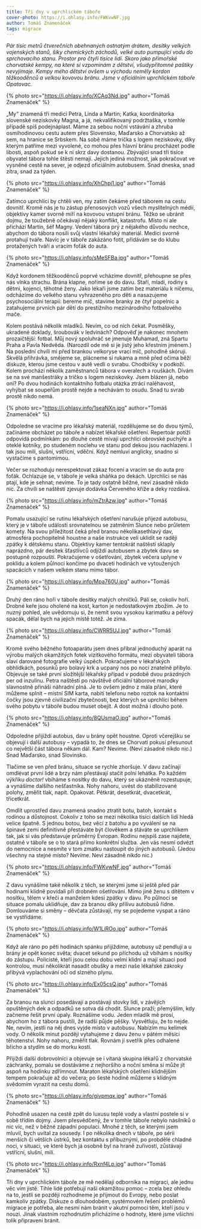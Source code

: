 ```yaml
---
title: Tři dny v uprchlickém táboře
cover-photo: https://i.ohlasy.info/FWKvwNF.jpg
author: Tomáš Znamenáček
tags: migrace
---
```


*Pár tisíc metrů čtverečních obehnaných ostnatým drátem, desítky velkých vojenských stanů, šiky chemických záchodů, velké auto pumpující vodu do sprchovacího stanu. Prostor pro čtyři tisíce lidí. Skoro jako přímořské chorvatské kempy, na které si vzpomínám z dětství, všudypřítomné paštiky nevyjímaje. Kempy mého dětství ovšem u východu neměly kordon těžkooděnců a velkou kovovou bránu. Jsme v oficiálním uprchlickém táboře Opatovac.*

{% photo src="https://i.ohlasy.info/XCAq3Nd.jpg" author="Tomáš Znamenáček" %}

„My“ znamená tři medici Petra, Linda a Martin; Katka, koordinátorka slovenské neziskovky Magna, a já, nekvalifikovaný podržtaška, v tomhle případě spíš podejnáplast. Máme za sebou noční vstávání a zhruba osmihodinovou cestu autem přes Slovensko, Maďarsko a Chorvatsko až sem, na hranice se Srbskem. Na sobě máme trička s logem neziskovky, díky kterým patříme mezi vyvolené, co mohou přes hlavní bránu procházet podle libosti, aspoň pokud se k ní skrz davy dostanou. Zbývající snad tři tisíce obyvatel tábora tohle štěstí nemají. Jejich jediná možnost, jak pokračovat ve vysněné cestě na sever, je odjezd oficiálním autobusem. Snad dneska, snad zítra, snad za týden.

{% photo src="https://i.ohlasy.info/XhChpj1.jpg" author="Tomáš Znamenáček" %}

Zatímco uprchlíci by chtěli ven, my zatím čekáme před táborem na cestu dovnitř. Kromě nás je tu zástup přenosových vozů všech myslitelných médií, objektivy kamer svorně míří na kovovou vstupní bránu. Těžko se ubránit dojmu, že toužebně očekávají nějaký konflikt, katastrofu. Místo ní ale přichází Martin, šéf Magny. Vedení tábora prý z nějakého důvodu nechce, abychom do tábora nosili svůj vlastní lékařský materiál. Medici svorně protahují tváře. Navíc je v táboře zakázáno fotit, přidávám se do klubu protažených tváří a vracím foťák do auta.

{% photo src="https://i.ohlasy.info/sMeSFBa.jpg" author="Tomáš Znamenáček" %}

Když kordonem těžkooděnců poprvé vcházíme dovnitř, přehoupne se přes nás vlnka strachu. Brána klapne, noříme se do davu. Staří, mladí, rodiny s dětmi, kojenci, těhotné ženy. Jako lékaři jsme zatím bez materiálu k ničemu, odcházíme do velkého stanu vyhrazeného pro děti a nasazujeme psychosociální terapii: bereme míč, stavíme branky ze čtyř popelnic a zatahujeme prvních pár dětí do prestižního mezinárodního fotbalového mače.

Kolem postává několik mladíků. Nevím, co od nich čekat. Posměšky, ukradené doklady, šroubovák v ledvinách? Odpověď je nakonec mnohem prozaičtější: fotbal. Můj nový spoluhráč se jmenuje Muhamad, zná Spartu Praha a Pavla Nedvěda. (Narozdíl ode mě si je jistý jeho křestním jménem.) Na poslední chvíli mi před brankou velkoryse vrací míč, pohodlně skóruji. Skvělá přihrávka, smějeme se, plácneme si rukama a mně před očima běží diskuze, kterou jsme cestou v autě vedli o svrabu. Chodbičky v podkoží. Kolem prochází několik zaměstnanců tábora v overalech a rouškách. Dívám se na své manšestráky a tričko s logem neziskovky. Jsem blázen já, nebo oni? Po dvou hodinách kontaktního fotbalu otázka ztrácí naléhavost, vyhýbat se soupeřům prostě nejde a nechávám to osudu. Snad tu svrab prostě nikdo nemá.

{% photo src="https://i.ohlasy.info/1seaNXn.jpg" author="Tomáš Znamenáček" %}

Odpoledne se vracíme pro lékařský materiál, rozdělujeme se do dvou týmů, začínáme obcházet po táboře a nabízet lékařské ošetření. Repertoár potíží odpovídá podmínkám: po dlouhé cestě mívají uprchlíci obrovské puchýře a oteklé kotníky, po studeném noclehu ve stanu pod dekou jsou nachlazeni. I tak jsou milí, slušní, vstřícní, vděční. Když nemluví anglicky, snadno si vystačíme s pantomimou.

Večer se rozhoduju nerespektovat zákaz focení a vracím se do auta pro foťák. Ochlazuje se, v táboře je velká sháňka po dekách. Uprchlíci se nás ptají, kde je sehnat; nevíme. To je tady ostatně běžné, neví zásadně nikdo nic. Za chvíli se naštěstí zjevuje dodávka Červeného kříže a deky rozdává.

{% photo src="https://i.ohlasy.info/mZtrAzw.jpg" author="Tomáš Znamenáček" %}

Pomalu usazující se rutinu lékařských ošetření narušuje příjezd autobusu, který je v táboře událostí srovnatelnou se zatměním Slunce nebo průletem komety. Na svou příležitost čeká před branou několikasethlavý dav, atmosféra pochopitelně houstne a naše instrukce velí uklidit se raději zpátky k dětskému stanu. Objektivy kamer tentokrát naštěstí sklaply naprázdno, pár desítek šťastlivců odjíždí autobusem a zbytek davu se postupně rozpouští. Pokračujeme v ošetřování, zbytek večera uplyne v poklidu a kolem půlnoci končíme po dvaceti hodinách ve vytoužených spacácích v našem velkém stanu mimo tábor.

{% photo src="https://i.ohlasy.info/Mpa760U.jpg" author="Tomáš Znamenáček" %}

Druhý den ráno hoří v táboře desítky malých ohníčků. Pálí se, cokoliv hoří. Drobné keře jsou oholené na kost, karton je nedostatkovým zbožím. Je to nuzný pohled, ale uvědomuju si, že nemít svou vysokou karimatku a péřový spacák, dělal bych na jejich místě totéž. Je zima.

{% photo src="https://i.ohlasy.info/CWRR5UJ.jpg" author="Tomáš Znamenáček" %}

Kromě svého běžného fotoaparátu jsem dnes přibral jednoduchý aparát na výrobu malých okamžitých fotek vizitkového formátu, mezi obyvateli tábora slaví darované fotografie velký úspěch. Pokračujeme v lékařských obhlídkách, posunků pro bolavý krk a ucpaný nos po noci znatelně přibylo. Objevuje se také první složitější lékařský případ v podobě dvou prázdných per od inzulínu. Petra naštěstí po návštěvě oficiální táborové marodky slavnostně přináší náhradní plná. Je to ovšem jedno z mála přání, které můžeme splnit – místní SIM karta, nabití telefonu nebo roztok na kontaktní čočky jsou zjevně civilizační zbytečnosti, bez kterých se uprchlíci během svého pobytu v táboře budou muset obejít. A dost možná i dlouho poté.

{% photo src="https://i.ohlasy.info/8QUsmaO.jpg" author="Tomáš Znamenáček" %}

Odpoledne přijíždí autobus, dav u brány opět houstne. Oproti včerejšku se objevují i další autobusy – vypadá to, že dnes se Chorvati pokusí přesunout co největší část tábora někam dál. Kam? Nevíme. (Neví zásadně nikdo nic.) Snad Maďarsko, snad Slovinsko.

Tlačíme se ven před bránu, situace se rychle zhoršuje. V davu začínají omdlévat první lidé a brzy nám přestávají stačit polní lehátka. Po každém výkřiku _doctor!_ vbíháme s nosítky do davu, který se ukázněně rozestupuje, a vynášíme dalšího nešťastníka. Nohy nahoru, uvést do stabilizované polohy, změřit tlak, napít. Opakovat. Pětkrát, desetkrát, dvacetkrát, třicetkrát.

Omdlít uprostřed davu znamená snadno ztratit botu, batoh, kontakt s rodinou a důstojnost. Cokoliv z toho se mezi několika tisíci dalších lidí hledá velice špatně. S jednou botou, bez věcí z batohu a po vyválení se na špinavé zemi definitivně přestáváte být člověkem a stáváte se uprchlíkem tak, jak si vás představuje průměrný Evropan. Rodinu nejspíš zase najdete, ostatně v táboře se o to stará přímo konkrétní služba. Jen vás nesmí odvézt do nemocnice a nesmíte v tom zmatku nastoupit do jiných autobusů. (Jedou všechny na stejné místo? Nevíme. Neví zásadně nikdo nic.)

{% photo src="https://i.ohlasy.info/FWKvwNF.jpg" author="Tomáš Znamenáček" %}

Z davu vynášíme také několik z těch, se kterými jsme si ještě před pár hodinami klidně povídali při drobném ošetřování. Mimo jiné ženu s dítětem v nosítku, tělem v křeči a manželem kdesi zpátky v davu. Po půlnoci se situace pomalu uklidňuje, dav za branou díky přílivu autobusů řídne. Domlouváme si směny – děvčata zůstávají, my se pojedeme vyspat a ráno se vystřídáme. 

{% photo src="https://i.ohlasy.info/W1LiROo.jpg" author="Tomáš Znamenáček" %}

Když ale ráno po pěti hodinách spánku přijíždíme, autobusy už pendlují a u brány je opět konec světa; dvacet sekund po příchodu už vbíhám s nosítky do zástupu. Policisté, kteří jsou celou dobu velmi klidní a mají situaci pod kontrolou, musí několikrát nasadit obušky a mezi naše lékařské zákroky přibývá vyplachování očí od slzného plynu.

{% photo src="https://i.ohlasy.info/Ex05csQ.jpg" author="Tomáš Znamenáček" %}

Za branou na slunci posedávají a postávají stovky lidí, v závějích opuštěných dek a odpadků se sotva dá chodit. Slunce praží; přemýšlím, kdy začneme řešit první úpaly. Roznášíme vodu.  Jeden mladík mě prosí, abychom ho z tábora pustili, že radši půjde pěšky. Vysvětluju, že to nejde. Ne, nevím, jestli na něj dnes vyjde místo v autobusu. Nabízím mu kelímek vody. O několik minut později vytahujeme z davu ženu v pátém měsíci těhotenství. Nohy nahoru, změřit tlak. Rovnám jí svetřík přes odhalené břicho a stydím se do morku kostí.

Přijíždí další dobrovolníci a objevuje se i vítaná skupina lékařů z chorvatské záchranky, pomalu se dostáváme z nejhoršího a noční směna si může jít aspoň na hodinku zdřímnout. Maraton lékařských ošetření klidnějším tempem pokračuje až do večera; po šesté hodině můžeme s klidným svědomím vyrazit na cestu domů.

{% photo src="https://i.ohlasy.info/givpmqx.jpg" author="Tomáš Znamenáček" %}

Pohodlně usazen na cestě zpět do luxusu teplé vody a vlastní postele si v sobě třídím dojmy. Jsem přesvědčený, že v tomhle táboře nebylo násilníků o nic víc, než v běžné západní populaci. Mnohé z těch, se kterými jsem mluvil, bych uvítal za sousedy. I po několika dnech v táboře, po sérii menších či větších ústrků, bez kontaktu s příbuznými, po probdělé chladné noci, v situaci, ve které bych já osobně byl na hraně zuřivosti, zůstávají vstřícní, slušní, milí.

{% photo src="https://i.ohlasy.info/Rxnf4Lp.jpg" author="Tomáš Znamenáček" %}

Tři dny v uprchlickém táboře ze mě nedělají odborníka na migraci, ale jednu věc vím jistě. Tihle lidé potřebují naši okamžitou pomoc – zcela bez ohledu na to, jestli se později rozhodneme je přijmout do Evropy, nebo poslat kamkoliv zpátky. Diskuze o dlouhodobém, systémovém řešení problémů migrace je potřeba, ale nesmí nám bránit v akutní pomoci těm, kteří jsou v nouzi. Jinak vlastním rozhodnutím přicházíme o hodnoty, které jsme všichni tolik připraveni bránit.
